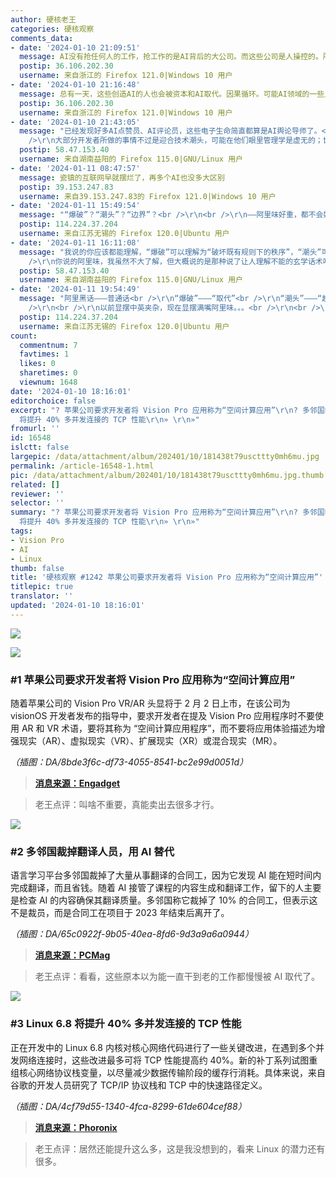 ```yaml
---
author: 硬核老王
categories: 硬核观察
comments_data:
- date: '2024-01-10 21:09:51'
  message: AI没有抢任何人的工作，抢工作的是AI背后的大公司。而这些公司是人操控的。所以，是一些人用资本和AI抢了另外一些人的工作。
  postip: 36.106.202.30
  username: 来自浙江的 Firefox 121.0|Windows 10 用户
- date: '2024-01-10 21:16:48'
  message: 总有一天，这些创造AI的人也会被资本和AI取代。因果循环。可能AI领域的一些人已经经历了这样的事情。
  postip: 36.106.202.30
  username: 来自浙江的 Firefox 121.0|Windows 10 用户
- date: '2024-01-10 21:43:05'
  message: "已经发现好多AI点赞员、AI评论员，这些电子生命简直都算是AI舆论导师了。<br />\r\n这个时代的网络安全架构完全与AI技术发展脱节，互联网距离做好准备不知道还有多久，谁都阻止不了社会在信息安全的各个方面被AI爆破。<br
    />\r\n大部分开发者所做的事情不过是迎合技术潮头，可能在他们眼里管理学是虚无的；世界各国塑造新的AI伦理与技术边界刻不容缓。"
  postip: 58.47.153.40
  username: 来自湖南益阳的 Firefox 115.0|GNU/Linux 用户
- date: '2024-01-11 08:47:57'
  message: 瓷镇的互联网早就摆烂了，再多个AI也没多大区别
  postip: 39.153.247.83
  username: 来自39.153.247.83的 Firefox 121.0|Windows 10 用户
- date: '2024-01-11 15:49:54'
  message: "“爆破”？“潮头”？“边界”？<br />\r\n<br />\r\n——阿里味好重，都不会好好说话了。。。"
  postip: 114.224.37.204
  username: 来自江苏无锡的 Firefox 120.0|Ubuntu 用户
- date: '2024-01-11 16:11:08'
  message: "我说的你应该都能理解，“爆破”可以理解为“破坏既有规则下的秩序”，“潮头”可以一字之差替代为“潮流”(但我觉得没有哪个更高大上，也没有哪个更通俗，单纯的近义词)，“边界”可以理解为“在社会各个领域应用场景下的法理与道德约束”；我觉得如果大部分人目标读者能理解你的话，你何必在意自己表达观点时用的是白话还是文言？词汇本身是无罪的。<br
    />\r\n你说的阿里味，我虽然不大了解，但大概说的是那种说了让人理解不能的玄学话术吧。"
  postip: 58.47.153.40
  username: 来自湖南益阳的 Firefox 115.0|GNU/Linux 用户
- date: '2024-01-11 19:54:49'
  message: "阿里黑话———普通话<br />\r\n“爆破”———“取代”<br />\r\n“潮头”———“趋势”<br />\r\n“边界”———“界限”<br
    />\r\n<br />\r\n以前显摆中英夹杂，现在显摆满嘴阿里味。。。<br />\r\n<br />\r\n搞这种黑话词最初的目的是方便内部斗争的时候敌我识别。。。类似于东北土匪的黑话。感兴趣的可以去看电影《智取威虎山》"
  postip: 114.224.37.204
  username: 来自江苏无锡的 Firefox 120.0|Ubuntu 用户
count:
  commentnum: 7
  favtimes: 1
  likes: 0
  sharetimes: 0
  viewnum: 1648
date: '2024-01-10 18:16:01'
editorchoice: false
excerpt: "? 苹果公司要求开发者将 Vision Pro 应用称为“空间计算应用”\r\n? 多邻国裁掉翻译人员，用 AI 替代\r\n? Linux 6.8
  将提升 40% 多并发连接的 TCP 性能\r\n» \r\n»"
fromurl: ''
id: 16548
islctt: false
largepic: /data/attachment/album/202401/10/181438t79uscttty0mh6mu.jpg
permalink: /article-16548-1.html
pic: /data/attachment/album/202401/10/181438t79uscttty0mh6mu.jpg.thumb.jpg
related: []
reviewer: ''
selector: ''
summary: "? 苹果公司要求开发者将 Vision Pro 应用称为“空间计算应用”\r\n? 多邻国裁掉翻译人员，用 AI 替代\r\n? Linux 6.8
  将提升 40% 多并发连接的 TCP 性能\r\n» \r\n»"
tags:
- Vision Pro
- AI
- Linux
thumb: false
title: '硬核观察 #1242 苹果公司要求开发者将 Vision Pro 应用称为“空间计算应用”'
titlepic: true
translator: ''
updated: '2024-01-10 18:16:01'
---
```


![](/data/attachment/album/202401/10/181438t79uscttty0mh6mu.jpg)


![](/data/attachment/album/202401/10/181448cg25ccz2o9s8coa8.png)


### #1 苹果公司要求开发者将 Vision Pro 应用称为“空间计算应用”


随着苹果公司的 Vision Pro VR/AR 头显将于 2 月 2 日上市，在该公司为 visionOS 开发者发布的指导中，要求开发者在提及 Vision Pro 应用程序时不要使用 AR 和 VR 术语，要将其称为 “空间计算应用程序”，而不要将应用体验描述为增强现实（AR）、虚拟现实（VR）、扩展现实（XR）或混合现实（MR）。


*（插图：DA/8bde3f6c-df73-4055-8541-bc2e99d0051d）*



> 
> **[消息来源：Engadget](https://www.engadget.com/apple-tells-developers-not-to-call-their-ar-and-vr-apps-ar-or-vr-apps-085136127.html)**
> 
> 
> 



> 
> 老王点评：叫啥不重要，真能卖出去很多才行。
> 
> 
> 


![](/data/attachment/album/202401/10/181516ojom3vosvs171ee9.png)


### #2 多邻国裁掉翻译人员，用 AI 替代


语言学习平台多邻国裁掉了大量从事翻译的合同工，因为它发现 AI 能在短时间内完成翻译，而且省钱。随着 AI 接管了课程的内容生成和翻译工作，留下的人主要是检查 AI 的内容确保其翻译质量。多邻国称它裁掉了 10% 的合同工，但表示这不是裁员，而是合同工在项目于 2023 年结束后离开了。


*（插图：DA/65c0922f-9b05-40ea-8fd6-9d3a9a6a0944）*



> 
> **[消息来源：PCMag](https://www.pcmag.com/news/as-duolingo-taps-ai-for-translation-human-contractors-lose-their-jobs)**
> 
> 
> 



> 
> 老王点评：看看，这些原本以为能一直干到老的工作都慢慢被 AI 取代了。
> 
> 
> 


![](/data/attachment/album/202401/10/181541c30302nmw32in2n2.png)


### #3 Linux 6.8 将提升 40% 多并发连接的 TCP 性能


正在开发中的 Linux 6.8 内核对核心网络代码进行了一些关键改进，在遇到多个并发网络连接时，这些改进最多可将 TCP 性能提高约 40%。新的补丁系列试图重组核心网络协议栈变量，以尽量减少数据传输阶段的缓存行消耗。具体来说，来自谷歌的开发人员研究了 TCP/IP 协议栈和 TCP 中的快速路径定义。


*（插图：DA/4cf79d55-1340-4fca-8299-61de604cef88）*



> 
> **[消息来源：Phoronix](https://www.phoronix.com/news/Linux-6.8-Networking)**
> 
> 
> 



> 
> 老王点评：居然还能提升这么多，这是我没想到的，看来 Linux 的潜力还有很多。
> 
> 
>
